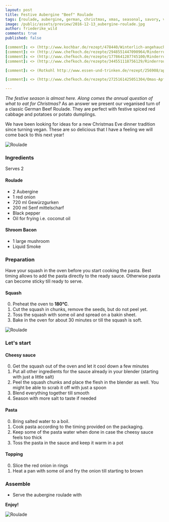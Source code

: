 ```yaml
---
layout: post
title: Festive Aubergine "Beef" Roulade
tags: [roulade, aubergine, german, christmas, xmas, seasonal, savory, vegan, vegetarian]
image: /public/assets/preview/2016-12-13_aubergine-roulade.jpg
author: friederike_wild
comments: true
published: false

[comment]: <> (http://www.kochbar.de/rezept/478440/Winterlich-angehauchte-Rinderrouladen.html)
[comment]: <> (http://www.chefkoch.de/rezepte/2948551447090964/Rinderrouladen-geschmort.html)
[comment]: <> (http://www.chefkoch.de/rezepte/1778641287745100/Rinderrouladen.html)
[comment]: <> (http://www.chefkoch.de/rezepte/344551118756129/Rinderroulade-nach-Hausmannskost.html)

[comment]: <> (Rotkohl http://www.essen-und-trinken.de/rezept/256908/apfel-rotkohl.html#)

[comment]: <> (http://www.chefkoch.de/rezepte/2725161425051304/Omas-Apfel-Rotkohl.html)

---
```


*The festive season is almost here. Along comes the annual question of what to eat for Christmas?* As an answer we present our veganised turn of a classic German Beef Roulade. They are perfect with festive spiced red cabbage and potatoes or potato dumplings.

<!--more-->

We have been looking for ideas for a new Christmas Eve dinner tradition since turning vegan. These are so delicious that I have a feeling we will come back to this next year!


![Roulade](/public/assets/2016-12-13_aubergine-roulade.jpg "Roulade")



### Ingredients

Serves 2


#### Roulade

* 2 Aubergine
* 1 red onion
* 720 ml Gewürzgurken
* 200 ml Senf mittelscharf
* Black pepper
* Oil for frying i.e. coconut oil


#### Shroom Bacon

* 1 large mushroom
* Liquid Smoke




### Preparation

Have your squash in the oven before you start cooking the pasta. Best timing allows to add the pasta directly to the ready sauce. Otherwise pasta can become sticky till ready to serve.


#### Squash

0. Preheat the oven to **180°C**.
1. Cut the squash in chunks, remove the seeds, but do not peel yet.
2. Toss the squash with some oil and spread on a bakin sheet.
3. Bake in the oven for about 30 minutes or till the squash is soft.


![Roulade](/public/assets/2016-12-13_aubergine-roulade.jpg "Roulade")


### Let's start


#### Cheesy sauce

0. Get the squash out of the oven and let it cool down a few minutes
1. Put all other ingredients for the sauce already in your blender (starting with just a little salt)
2. Peel the squash chunks and place the flesh in the blender as well. You might be able to scrab it off with just a spoon
3. Blend everything together till smooth
4. Season with more salt to taste if needed


#### Pasta

0. Bring salted water to a boil.
1. Cook pasta according to the timing provided on the packaging.
2. Keep some of the pasta water when done in case the cheesy sauce feels too thick
3. Toss the pasta in the sauce and keep it warm in a pot


#### Topping
0. Slice the red onion in rings
1. Heat a pan with some oil and fry the onion till starting to brown


### Assemble

* Serve the aubergine roulade with 



**Enjoy!**


![Roulade](/public/assets/2016-12-13_aubergine-roulade.jpg "Roulade")

